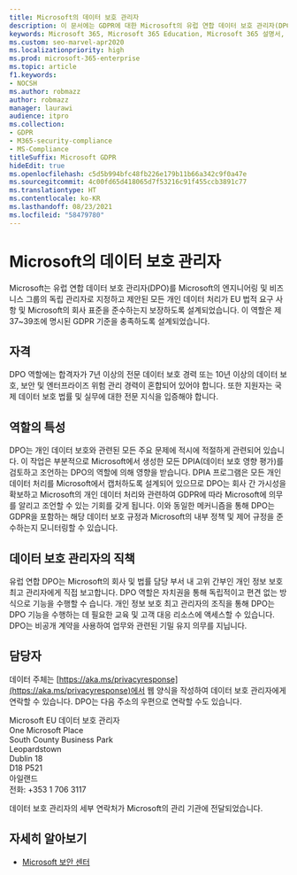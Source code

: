 ```yaml
---
title: Microsoft의 데이터 보호 관리자
description: 이 문서에는 GDPR에 대한 Microsoft의 유럽 연합 데이터 보호 관리자(DPO) 정보가 포함되어 있습니다.
keywords: Microsoft 365, Microsoft 365 Education, Microsoft 365 설명서, GDPR
ms.custom: seo-marvel-apr2020
ms.localizationpriority: high
ms.prod: microsoft-365-enterprise
ms.topic: article
f1.keywords:
- NOCSH
ms.author: robmazz
author: robmazz
manager: laurawi
audience: itpro
ms.collection:
- GDPR
- M365-security-compliance
- MS-Compliance
titleSuffix: Microsoft GDPR
hideEdit: true
ms.openlocfilehash: c5d5b994bfc48fb226e179b11b66a342c9f0a47e
ms.sourcegitcommit: 4c00fd65d418065d7f53216c91f455ccb3891c77
ms.translationtype: HT
ms.contentlocale: ko-KR
ms.lasthandoff: 08/23/2021
ms.locfileid: "58479780"
---
```

# <a name="microsofts-data-protection-officer"></a>Microsoft의 데이터 보호 관리자

Microsoft는 유럽 연합 데이터 보호 관리자(DPO)를 Microsoft의 엔지니어링 및 비즈니스 그룹의 독립 관리자로 지정하고 제안된 모든 개인 데이터 처리가 EU 법적 요구 사항 및 Microsoft의 회사 표준을 준수하는지 보장하도록 설계되었습니다. 이 역할은 제 37~39조에 명시된 GDPR 기준을 충족하도록 설계되었습니다.

## <a name="qualifications"></a>자격

DPO 역할에는 합격자가 7년 이상의 전문 데이터 보호 경력 또는 10년 이상의 데이터 보호, 보안 및 엔터프라이즈 위험 관리 경력이 혼합되어 있어야 합니다. 또한 지원자는 국제 데이터 보호 법률 및 실무에 대한 전문 지식을 입증해야 합니다. 

## <a name="nature-of-the-role"></a>역할의 특성

DPO는 개인 데이터 보호와 관련된 모든 주요 문제에 적시에 적절하게 관련되어 있습니다. 이 작업은 부분적으로 Microsoft에서 생성한 모든 DPIA(데이터 보호 영향 평가)를 검토하고 조언하는 DPO의 역할에 의해 영향을 받습니다. DPIA 프로그램은 모든 개인 데이터 처리를 Microsoft에서 캡처하도록 설계되어 있으므로 DPO는 회사 간 가시성을 확보하고 Microsoft의 개인 데이터 처리와 관련하여 GDPR에 따라 Microsoft에 의무를 알리고 조언할 수 있는 기회를 갖게 됩니다. 이와 동일한 메커니즘을 통해 DPO는 GDPR을 포함하는 해당 데이터 보호 규정과 Microsoft의 내부 정책 및 제어 규정을 준수하는지 모니터링할 수 있습니다. 

## <a name="position-of-the-data-protection-officer"></a>데이터 보호 관리자의 직책

유럽 연합 DPO는 Microsoft의 회사 및 법률 담당 부서 내 고위 간부인 개인 정보 보호 최고 관리자에게 직접 보고합니다. DPO 역할은 자치권을 통해 독립적이고 편견 없는 방식으로 기능을 수행할 수 습니다. 개인 정보 보호 최고 관리자의 조직을 통해 DPO는 DPO 기능을 수행하는 데 필요한 교육 및 고객 대응 리소스에 액세스할 수 있습니다. DPO는 비공개 계약을 사용하여 업무와 관련된 기밀 유지 의무를 지닙니다.  

## <a name="contact"></a>담당자

데이터 주체는 [https://aka.ms/privacyresponse](https://aka.ms/privacyresponse)에서 웹 양식을 작성하여 데이터 보호 관리자에게 연락할 수 있습니다. DPO는 다음 주소의 우편으로 연락할 수도 있습니다.

Microsoft EU 데이터 보호 관리자<br>
One Microsoft Place<br>
South County Business Park<br>
Leopardstown<br>
Dublin 18<br>
D18 P521<br>
아일랜드<br>
전화: +353 1 706 3117<br>

데이터 보호 관리자의 세부 연락처가 Microsoft의 관리 기관에 전달되었습니다.

## <a name="learn-more"></a>자세히 알아보기

- [Microsoft 보안 센터](https://www.microsoft.com/trust-center/privacy/gdpr-overview)
